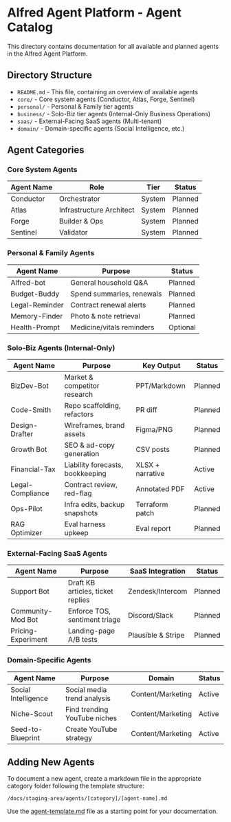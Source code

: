 # Alfred Agent Platform - Agent Catalog

This directory contains documentation for all available and planned agents in the Alfred Agent Platform.

## Directory Structure

- `README.md` - This file, containing an overview of available agents
- `core/` - Core system agents (Conductor, Atlas, Forge, Sentinel)
- `personal/` - Personal & Family tier agents
- `business/` - Solo-Biz tier agents (Internal-Only Business Operations)
- `saas/` - External-Facing SaaS agents (Multi-tenant)
- `domain/` - Domain-specific agents (Social Intelligence, etc.)

## Agent Categories

### Core System Agents
| Agent Name   | Role                  | Tier      | Status      |
|--------------|----------------------|-----------|-------------|
| Conductor    | Orchestrator         | System    | Planned     |
| Atlas        | Infrastructure Architect | System | Planned     |
| Forge        | Builder & Ops        | System    | Planned     |
| Sentinel     | Validator            | System    | Planned     |

### Personal & Family Agents
| Agent Name     | Purpose                        | Status      |
|----------------|--------------------------------|-------------|
| Alfred-bot     | General household Q&A          | Planned     |
| Budget-Buddy   | Spend summaries, renewals      | Planned     |
| Legal-Reminder | Contract renewal alerts        | Planned     |
| Memory-Finder  | Photo & note retrieval         | Planned     |
| Health-Prompt  | Medicine/vitals reminders      | Optional    |

### Solo-Biz Agents (Internal-Only)
| Agent Name        | Purpose                       | Key Output          | Status    |
|-------------------|-------------------------------|---------------------|-----------|
| BizDev-Bot        | Market & competitor research  | PPT/Markdown        | Planned   |
| Code-Smith        | Repo scaffolding, refactors   | PR diff             | Planned   |
| Design-Drafter    | Wireframes, brand assets      | Figma/PNG           | Planned   |
| Growth Bot        | SEO & ad-copy generation      | CSV posts           | Planned   |
| Financial-Tax     | Liability forecasts, bookkeeping | XLSX + narrative | Active    |
| Legal-Compliance  | Contract review, red-flag     | Annotated PDF       | Active    |
| Ops-Pilot         | Infra edits, backup snapshots | Terraform patch     | Planned   |
| RAG Optimizer     | Eval harness upkeep           | Eval report         | Planned   |

### External-Facing SaaS Agents
| Agent Name         | Purpose                        | SaaS Integration     | Status    |
|--------------------|--------------------------------|----------------------|-----------|
| Support Bot        | Draft KB articles, ticket replies | Zendesk/Intercom | Planned   |
| Community-Mod Bot  | Enforce TOS, sentiment triage  | Discord/Slack        | Planned   |
| Pricing-Experiment | Landing-page A/B tests         | Plausible & Stripe   | Planned   |

### Domain-Specific Agents
| Agent Name          | Purpose                      | Domain          | Status    |
|---------------------|------------------------------|-----------------|-----------|
| Social Intelligence | Social media trend analysis  | Content/Marketing | Active   |
| Niche-Scout         | Find trending YouTube niches | Content/Marketing | Active   |
| Seed-to-Blueprint   | Create YouTube strategy      | Content/Marketing | Active   |

## Adding New Agents

To document a new agent, create a markdown file in the appropriate category folder following the template structure:

```
/docs/staging-area/agents/[category]/[agent-name].md
```

Use the [agent-template.md](./agent-template.md) file as a starting point for your documentation.